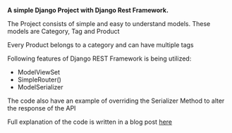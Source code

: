 <strong>A simple Django Project with Django Rest Framework. </strong>

<p>The Project consists of simple and easy to understand models. These models are Category, Tag and Product</p>
<p>Every Product belongs to a category and can have multiple tags</p>
<p>Following features of Django REST Framework is being utilized:</p>
<ul>
<li>ModelViewSet</li>
<li>SimpleRouter()</li>
<li>ModelSerializer</li>
</ul>
<p>The code also have an example of overriding the Serializer Method to alter the response of the API</p>
<p>Full explanation of the code is written in a blog post <a href="https://www.weblearningblog.com/django/how-to-build-rest-api-with-django-rest-framework/">here</a></p>
